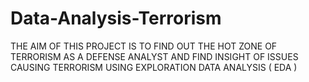# Data-Analysis-Terrorism
THE AIM OF THIS PROJECT IS TO FIND OUT THE HOT ZONE OF TERRORISM AS A DEFENSE ANALYST AND FIND INSIGHT OF ISSUES CAUSING TERRORISM USING EXPLORATION DATA ANALYSIS ( EDA )
